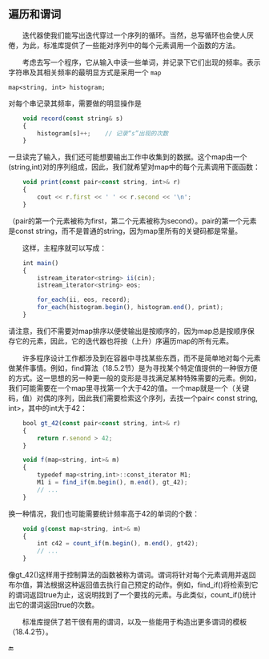 ## 遍历和谓词

  迭代器使我们能写出迭代穿过一个序列的循环。当然，总写循环也会使人厌倦，为此，标准库提供了一些能对序列中的每个元素调用一个函数的方法。

  考虑去写一个程序，它从输入中读一些单词，并记录下它们出现的频率。表示字符串及其相关频率的最明显方式是采用一个 `map`

```
map<string, int> histogram;
```

对每个串记录其频率，需要做的明显操作是

```javascript
    void record(const string& s)
    {
        histogram[s]++;    // 记录“s”出现的次数
    }
```

一旦读完了输入，我们还可能想要输出工作中收集到的数据。这个map由一个\(string,int\)对的序列组成，因此，我们就希望对map中的每个元素调用下面函数：

```javascript
    void print(const pair<const string, int>& r)
    {
        cout << r.first << ' ' << r.second << '\n';
    }
```

（pair的第一个元素被称为first，第二个元素被称为second）。pair的第一个元素是const string，而不是普通的string，因为map里所有的关键码都是常量。

  这样，主程序就可以写成：

```javascript
    int main()
    {
        istream_iterator<string> ii(cin);
        istream_iterator<string> eos;

        for_each(ii, eos, record);
        for_each(histogram.begin(), histogram.end(), print);
    }
```

请注意，我们不需要对map排序以便使输出是按顺序的，因为map总是按顺序保存它的元素，因此，它的迭代器也将按（上升）序遍历map的所有元素。

  许多程序设计工作都涉及到在容器中寻找某些东西，而不是简单地对每个元素做某件事情。例如，find算法（18.5.2节）是为寻找某个特定值提供的一种很方便的方式。这一思想的另一种更一般的变形是寻找满足某种特殊需要的元素。例如，我们可能需要在一个map里寻找第一个大于42的值。一个map就是一个（关键码，值）对偶的序列，因此我们需要检索这个序列，去找一个pair&lt; const string, int&gt;，其中的int大于42：

```javascript
    bool gt_42(const pair<const string, int>& r)
    {
        return r.senond > 42;
    }

    void f(map<string, int>& m)
    {
        typedef map<string,int>::const_iterator M1;
        M1 i = find_if(m.begin(), m.end(), gt_42);
        // ...
    } 
```

换一种情况，我们也可能需要统计频率高于42的单词的个数：

```javascript
    void g(const map<string, int>& m)
    {
        int c42 = count_if(m.begin(), m.end(), gt42);
        // ...
    }
```

像gt\_42\(\)这样用于控制算法的函数被称为谓词。谓词将针对每个元素调用并返回布尔值，算法根据这种返回值去执行自己预定的动作。例如，find\_if\(\)将检索到它的谓词返回true为止，这说明找到了一个要找的元素。与此类似，count\_if\(\)统计出它的谓词返回true的次数。

  标准库提供了若干很有用的谓词，以及一些能用于构造出更多谓词的模板（18.4.2节）。

🔚

